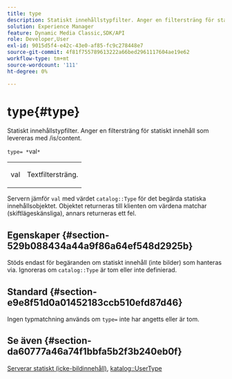 ```yaml
---
title: type
description: Statiskt innehållstypfilter. Anger en filtersträng för statiskt innehåll som levereras med /is/content.
solution: Experience Manager
feature: Dynamic Media Classic,SDK/API
role: Developer,User
exl-id: 9015d5f4-e42c-43e0-af85-fc9c278448e7
source-git-commit: 4f81f755789613222a66bed2961117604ae19e62
workflow-type: tm+mt
source-wordcount: '111'
ht-degree: 0%

---
```


# type{#type}

Statiskt innehållstypfilter. Anger en filtersträng för statiskt innehåll som levereras med /is/content.

`type= *`val`*`

<table id="simpletable_B66354A826434A678F3DBC686A0F1436"> 
 <tr class="strow"> 
  <td class="stentry"> <p><span class="varname"> val</span> </p> </td> 
  <td class="stentry"> <p>Textfiltersträng. </p></td> 
 </tr> 
</table>

Servern jämför `val` med värdet `catalog::Type` för det begärda statiska innehållsobjektet. Objektet returneras till klienten om värdena matchar (skiftlägeskänsliga), annars returneras ett fel.

## Egenskaper {#section-529b088434a44a9f86a64ef548d2925b}

Stöds endast för begäranden om statiskt innehåll (inte bilder) som hanteras via. Ignoreras om `catalog::Type` är tom eller inte definierad.

## Standard {#section-e9e8f51d0a01452183ccb510efd87d46}

Ingen typmatchning används om `type=` inte har angetts eller är tom.

## Se även {#section-da60777a46a74f1bbfa5b2f3b240eb0f}

[Serverar statiskt (icke-bildinnehåll)](../../../../../is-api/http-ref/image-serving-api-ref/c-http-protocol-reference/c-syntax-and-features/r-serving-static-non-image-content.md#reference-cbe50e697fdf4c7bbb0084f98b7739da), [katalog::UserType](/help/aem-is-ir-api/is-api/image-catalog/image-serving-api-ref/c-image-catalog-reference/c-image-svg-data-reference/c-image-data-reference/r-usertype-cat.md)
